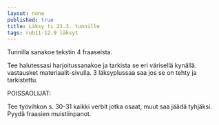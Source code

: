 ```yaml
---
layout: none
published: true
title: Läksy ti 21.3. tunnille
tags: rub11-12.9 läksyt
---
```

Tunnilla sanakoe tekstin 4 fraaseista.

Tee halutessasi harjoitussanakoe ja tarkista se eri värisellä kynällä. vastausket materiaalit-sivulla. 3 läksyplussaa saa jos se on tehty ja tarkistettu.

POISSAOLIJAT:

Tee työvihkon s. 30-31 kaikki verbit jotka osaat, muut saa jäädä tyhjäksi. Pyydä fraasien muistiinpanot.
